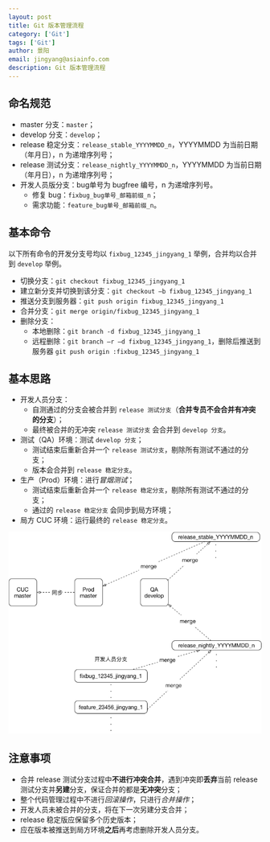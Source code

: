 ```yaml
---
layout: post
title: Git 版本管理流程
category: ['Git']
tags: ['Git']
author: 景阳
email: jingyang@asiainfo.com
description: Git 版本管理流程
---
```


## 命名规范
* master 分支：`master`；
* develop 分支：`develop`；
* release 稳定分支：`release_stable_YYYYMMDD_n`，YYYYMMDD 为当前日期（年月日），n 为递增序列号；
* release 测试分支：`release_nightly_YYYYMMDD_n`，YYYYMMDD 为当前日期（年月日），n 为递增序列号；
* 开发人员版分支：bug单号为 bugfree 编号，n 为递增序列号。
  - 修复 bug：`fixbug_bug单号_邮箱前缀_n`；
  - 需求功能：`feature_bug单号_邮箱前缀_n`。

## 基本命令
以下所有命令的开发分支号均以 `fixbug_12345_jingyang_1` 举例，合并均以合并到 `develop` 举例。

* 切换分支：`git checkout fixbug_12345_jingyang_1`
* 建立新分支并切换到该分支：`git checkout –b fixbug_12345_jingyang_1`
* 推送分支到服务器：`git push origin fixbug_12345_jingyang_1`
* 合并分支：`git merge origin/fixbug_12345_jingyang_1`
* 删除分支：
  - 本地删除：`git branch -d fixbug_12345_jingyang_1`
  - 远程删除：`git branch –r –d fixbug_12345_jingyang_1`，删除后推送到服务器 `git push origin :fixbug_12345_jingyang_1`

## 基本思路
* 开发人员分支：
  - 自测通过的分支会被合并到 `release 测试分支`（**合并专员不会合并有冲突的分支**）；
  - 最终被合并的无冲突 `release 测试分支` 会合并到 `develop 分支`。
* 测试（QA）环境：测试 `develop 分支`；
  - 测试结束后重新合并一个 `release 测试分支`，剔除所有测试不通过的分支；
  - 版本会合并到 `release 稳定分支`。
* 生产（Prod）环境：进行*冒烟测试*；
  - 测试结束后重新合并一个 `release 稳定分支`，剔除所有测试不通过的分支；
  - 通过的 `release 稳定分支` 会同步到局方环境；
* 局方 CUC 环境：运行最终的 `release 稳定分支`。

![git.png](/images/jyjsjd/git.png)

## 注意事项
* 合并 release 测试分支过程中**不进行冲突合并**，遇到冲突即**丢弃**当前 release 测试分支并**另建**分支，保证合并的都是**无冲突**分支；
* 整个代码管理过程中不进行*回滚操作*，只进行*合并操作*；
* 开发人员未被合并的分支，将在下一次另建分支合并；
* release 稳定版应保留多个历史版本；
* 应在版本被推送到局方环境**之后**再考虑删除开发人员分支。
